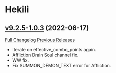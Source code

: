 # Hekili

## [v9.2.5-1.0.3](https://github.com/Hekili/hekili/tree/v9.2.5-1.0.3) (2022-06-17)
[Full Changelog](https://github.com/Hekili/hekili/compare/v9.2.5-1.0.2a...v9.2.5-1.0.3) [Previous Releases](https://github.com/Hekili/hekili/releases)

- Iterate on effective\_combo\_points again.  
- Affliction Drain Soul channel fix.  
- WW fix.  
- Fix SUMMON\_DEMON\_TEXT error for Affliction.  
